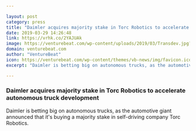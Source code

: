 ```yaml
---

layout: post
category: press
title: "Daimler acquires majority stake in Torc Robotics to accelerate autonomous truck development"
date: 2019-03-29 14:26:48
link: https://vrhk.co/2YAJUAk
image: https://venturebeat.com/wp-content/uploads/2019/03/Transdev.jpg?w=1200&strip=all
domain: venturebeat.com
author: "VentureBeat"
icon: https://venturebeat.com/wp-content/themes/vb-news/img/favicon.ico
excerpt: "Daimler is betting big on autonomous trucks, as the automotive giant announced that it's buying a majority stake in self-driving company Torc Robotics."

---
```


### Daimler acquires majority stake in Torc Robotics to accelerate autonomous truck development

Daimler is betting big on autonomous trucks, as the automotive giant announced that it's buying a majority stake in self-driving company Torc Robotics.